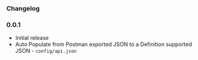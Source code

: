 ### Changelog

### 0.0.1
- Initial release 
- Auto Populate from Postman exported JSON to a Definition supported JSON - `config/api.json`
   